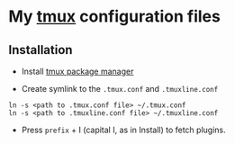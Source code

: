 # My [tmux](https://github.com/tmux/tmux) configuration files

## Installation

- Install [tmux package manager](https://github.com/tmux-plugins/tpm)

- Create symlink to the `.tmux.conf` and `.tmuxline.conf`

```
ln -s <path to .tmux.conf file> ~/.tmux.conf
ln -s <path to .tmuxline.conf file> ~/.tmuxline.conf
```

- Press `prefix` + I (capital I, as in Install) to fetch plugins.
